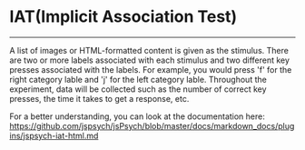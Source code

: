 # IAT(Implicit Association Test)
---------------------------------
A list of images or HTML-formatted content is given as the stimulus. There are two or more labels associated with each stimulus and two different key presses associated with the labels. For example, you would press 'f' for the right category lable and 'j' for the left category lable. Throughout the experiment, data will be collected such as the number of correct key presses, the time it takes to get a response, etc. 

For a better understanding, you can look at the documentation here: https://github.com/jspsych/jsPsych/blob/master/docs/markdown_docs/plugins/jspsych-iat-html.md

